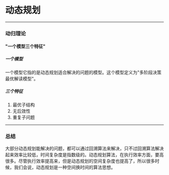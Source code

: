 # 动态规划

***

### 动归理论

#### "一个模型三个特征"

##### 一个模型

一个模型它指的是动态规划适合解决的问题的模型。这个模型定义为"多阶段决策最优解读模型"。

##### 三个特征

1. 最优子结构
2. 无后效性
3. 重复子问题

***

### 总结

大部分动态规划能解决的问题，都可以通过回溯算法来解决，只不过回溯算法解决起来效率比较低，时间复杂度是指数级的。动态规划算法，在执行效率方面，要高很多。尽管执行效率提高来，但是动态规划的空间复杂度也提高了，所以很多时候，我们会说，动态规划是一种空间换时间的算法思想。
